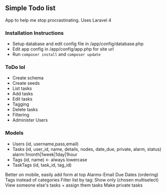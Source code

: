 ## Simple Todo list

App to help me stop procrastinating. Uses Laravel 4

### Installation Instructions

- Setup database and edit config file in /app/config/database.php
- Edit app config in /app/config/app.php for site url
- Run `composer install` and `composer update`



### ToDo lol
- Create schema
- Create seeds
- List tasks
- Add tasks
- Edit tasks
- Tagging
- Delete tasks
- Filtering
- Administer Users


### Models
- Users (id, username,pass,email)
- Tasks (id, user_id, name, details, nodes, date_due, private, alarm, status) alarm:1month|1week|1day|1hour
- Tags (id, name) <- always lowercase
- TaskTags (id, task_id, tag_id)



Better on mobile, easily add form at top
Alarms-Email
Due Dates (ordering)
Tags instead of categories
Filter list by tag: Show only (chosen multiselect)
View someone else's tasks + assign them tasks
Make private tasks
